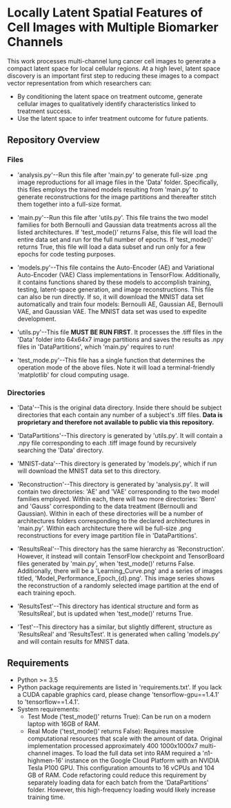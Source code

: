 # Locally Latent Spatial Features of Cell Images with Multiple Biomarker Channels
This work processes multi-channel lung cancer cell images to generate a compact latent space for local cellular regions.
At a high level, latent space discovery is an important first step to reducing these images to a compact vector
representation from which researchers can:
- By conditioning the latent space on treatment outcome, generate cellular images to qualitatively identify
characteristics linked to treatment success.
- Use the latent space to infer treatment outcome for future patients. 

## Repository Overview

### Files

- 'analysis.py'--Run this file after 'main.py' to generate full-size .png image reproductions for all image files in the
'Data' folder. Specifically, this files employs the trained models resulting from 'main.py' to generate reconstructions
for the image partitions and thereafter stitch them together into a full-size format.

- 'main.py'--Run this file after 'utils.py'. This file trains the two model families for both Bernoulli and Gaussian
data treatments across all the listed architectures.
If 'test_mode()' returns False, this file will load the entire data set and run for the full number of epochs.
If 'test_mode()' returns True, this file will load a data subset and run only for a few epochs for code testing
purposes.

- 'models.py'--This file contains the Auto-Encoder (AE) and Variational Auto-Encoder (VAE) Class implementations in
TensorFlow. Additionally, it contains functions shared by these models to accomplish training, testing, latent-space
generation, and image reconstructions. This file can also be run directly. If so, it will download the MNIST data set
automatically and train four models: Bernoulli AE, Gaussian AE, Bernoulli VAE, and Gaussian VAE. The MNIST data set was
used to expedite development.

- 'utils.py'--This file **MUST BE RUN FIRST**. It processes the .tiff files in the 'Data' folder into 64x64x7 image
partitions and saves the results as .npy files in 'DataPartitions', which 'main.py' requires to run!

- 'test_mode.py'--This file has a single function that determines the operation mode of the above files. Note it will
load a terminal-friendly 'matplotlib' for cloud computing usage.


### Directories

- 'Data'--This is the original data directory. Inside there should be subject directories that each contain any number
of a subject's .tiff files. **Data is proprietary and therefore not available to public via this repository.**

- 'DataPartitions'--This directory is generated by 'utils.py'. It will contain a .npy file corresponding to each .tiff
image found by recursively searching the 'Data' directory.

- 'MNIST-data'--This directory is generated by 'models.py', which if run will download the MNIST data set to this
directory.

- 'Reconstruction'--This directory is generated by 'analysis.py'. It will contain two directories: 'AE' and 'VAE'
corresponding to the two model families employed. Within each, there will two more directories: 'Bern' and 'Gauss'
corresponding to the data treatment (Bernoulli and Gaussian). Within in each of these directories will be a number of
architectures folders corresponding to the declared architectures in 'main.py'. Within each architecture there will be
full-size .png reconstructions for every image partition file in 'DataPartitions'.

- 'ResultsReal'--This directory has the same hierarchy as 'Reconstruction'. However, it instead will contain TensorFlow
checkpoint and TensorBoard files generated by 'main.py', when 'test_mode()' returns False. Additionally, there
will be a 'Learning_Curve.png' and a series of images titled, 'Model_Performance_Epoch_{d}.png'. This image series shows
the reconstruction of a randomly selected image partition at the end of each training epoch.

- 'ResultsTest'--This directory has identical structure and form as 'ResultsReal', but is updated when 'test_mode()'
returns True.

- 'Test'--This directory has a similar, but slightly different, structure as 'ResultsReal' and 'ResultsTest'. It is
generated when calling 'models.py' and will contain results for MNIST data.

## Requirements

- Python >= 3.5
- Python package requirements are listed in 'requirements.txt'. If you lack a CUDA capable graphics card, please change
    'tensorflow-gpu==1.4.1' to 'tensorflow==1.4.1'.
- System requirements:
    - Test Mode ('test_mode()' returns True): Can be run on a modern laptop with 16GB of RAM.
    - Real Mode ('test_mode()' returns False): Requires massive computational resources that scale with the amount of
        data. Original implementation processed approximately 400 1000x1000x7 multi-channel images. To load the full
        data set into RAM required a 'n1-highmen-16' instance on the Google Cloud Platform with an NVIDIA Tesla P100
        GPU. This configuration amounts to 16 vCPUs and 104 GB of RAM. Code refactoring could reduce this requirement
        by separately loading data for each batch from the 'DataPartitions' folder. However, this high-frequency
        loading would likely increase training time.